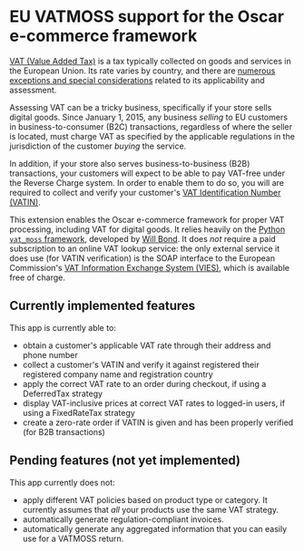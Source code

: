 # EU VATMOSS support for the Oscar e-commerce framework

[VAT (Value Added Tax)](https://en.wikipedia.org/wiki/European_Union_value_added_tax)
is a tax typically collected on goods and services in the European
Union. Its rate varies by country, and there are
[numerous exceptions and special considerations](http://ec.europa.eu/taxation_customs/taxation/vat/how_vat_works/vat_on_services/index_en.htm)
related to its applicability and assessment.

Assessing VAT can be a tricky business, specifically if your store
sells digital goods. Since January 1, 2015, any business *selling* to
EU customers in business-to-consumer (B2C) transactions, regardless of
where the seller is located, must charge VAT as specified by the
applicable regulations in the jurisdiction of the customer *buying*
the service.

In addition, if your store also serves business-to-business (B2B)
transactions, your customers will expect to be able to pay VAT-free
under the Reverse Charge system. In order to enable them to do so, you
will are required to collect and verify your customer's
[VAT Identification Number (VATIN)](https://en.wikipedia.org/wiki/VAT_identification_number).

This extension enables the Oscar e-commerce framework for proper VAT
processing, including VAT for digital goods. It relies heavily on the
[Python `vat_moss` framework](https://github.com/wbond/vat_moss-python),
developed by [Will Bond](https://wbond.net/). It does *not* require a
paid subscription to an online VAT lookup service: the only external
service it does use (for VATIN verification) is the SOAP interface to
the European Commission's
[VAT Information Exchange System (VIES)](http://ec.europa.eu/taxation_customs/vies/),
which is available free of charge.


## Currently implemented features

This app is currently able to:

- obtain a customer's applicable VAT rate through their address and
  phone number
- collect a customer's VATIN and verify it against registered their
  registered company name and registration country
- apply the correct VAT rate to an order during checkout, if using a
  DeferredTax strategy
- display VAT-inclusive prices at correct VAT rates to logged-in
  users, if using a FixedRateTax strategy
- create a zero-rate order if VATIN is given and has been properly
  verified (for B2B transactions)


## Pending features (not yet implemented)

This app currently does not:

- apply different VAT policies based on product type or category. It
  currently assumes that *all* your products use the same VAT
  strategy.
- automatically generate regulation-compliant invoices.
- automatically generate any aggregated information that you can
  easily use for a VATMOSS return.
